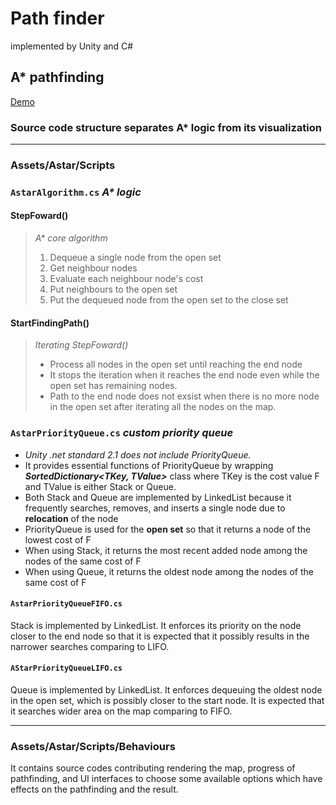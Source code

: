 # Path finder
implemented by Unity and C#


## A* pathfinding
[Demo](https://thecoderseye.github.io/demos/pathfinders/astar.html)

### Source code structure separates A* logic from its visualization
---------------

### Assets/Astar/Scripts
### `AstarAlgorithm.cs` _A* logic_

#### **StepFoward()** 
> _A* core algorithm_
> 1. Dequeue a single node from the open set
> 2. Get neighbour nodes
> 3. Evaluate each neighbour node's cost
> 4. Put neighbours to the open set
> 5. Put the dequeued node from the open set to the close set
   
#### **StartFindingPath()** 
> _Iterating StepFoward()_
> - Process all nodes in the open set until reaching the end node 
> - It stops the iteration when it reaches the end node even while the open set has remaining nodes.
> - Path to the end node does not exsist when there is no more node in the open set after iterating all the nodes on the map.

### `AstarPriorityQueue.cs` _custom priority queue_
- _Unity .net standard 2.1 does not include PriorityQueue._<br>
- It provides essential functions of PriorityQueue by wrapping **_SortedDictionary<TKey, TValue>_** class where TKey is the cost value F and TValue is either Stack<T> or Queue<T>. <br>
- Both Stack and Queue are implemented by LinkedList<T> because it frequently searches, removes, and inserts a single node due to **relocation** of the node
- PriorityQueue is used for the **open set** so that it returns a node of the lowest cost of F
- When using Stack, it returns the most recent added node among the nodes of the same cost of F
- When using Queue, it returns the oldest node among the nodes of the same cost of F

#### `AstarPriorityQueueFIFO.cs`
Stack is implemented by LinkedList<T>. It enforces its priority on the node closer to the end node so that it is expected that it possibly results in the narrower searches comparing to LIFO.

#### `AStarPriorityQueueLIFO.cs`
Queue is implemented by LinkedList<T>. It enforces dequeuing the oldest node in the open set, which is possibly closer to the start node. It is expected that it searches wider area on the map comparing to FIFO.
 

---
### Assets/Astar/Scripts/Behaviours
It contains source codes contributing rendering the map, progress of pathfinding, and UI interfaces to choose some available options which have effects on the pathfinding and the result. 